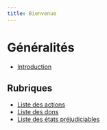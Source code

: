 ```yaml
---
title: Bienvenue
---
```

# Généralités
- [Introduction](généralités/bases-du-jeu.html)


## Rubriques

- [Liste des actions](actions/index.html)
- [Liste des dons](dons/index.html)
- [Liste des états préjudiciables](etats/index.html)

